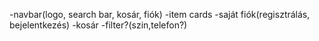 -navbar(logo, search bar, kosár, fiók)
-item cards
-saját fiók(regisztrálás, bejelentkezés)
-kosár
-filter?(szin,telefon?)

